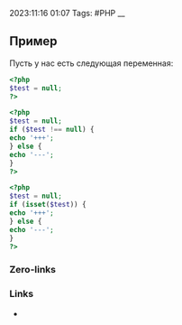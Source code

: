 2023:11:16 01:07
Tags: #PHP 
__
## Пример
Пусть у нас есть следующая переменная:
```php
<?php 
$test = null; 
?>
```

```php
<?php 
$test = null; 
if ($test !== null) { 
echo '+++'; 
} else { 
echo '---'; 
} 
?>
```

```php
<?php 
$test = null;
if (isset($test)) { 
echo '+++'; 
} else { 
echo '---';
} 
?>
```
### Zero-links

### Links
-